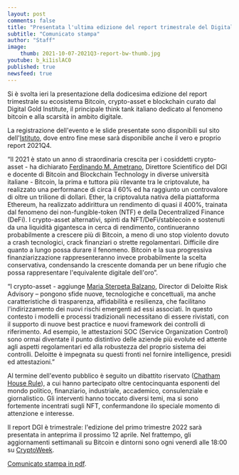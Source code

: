 ```yaml
---
layout: post
comments: false
title: "Presentata l'ultima edizione del report trimestrale del Digital Gold Institute"
subtitle: "Comunicato stampa" 
author: "Staff"
image:
    thumb: 2021-10-07-2021Q3-report-bw-thumb.jpg
youtube: b_ki1islAC0
published: true
newsfeed: true
---
```


Si è svolta ieri la presentazione della dodicesima edizione del report trimestrale su ecosistema Bitcoin, crypto-asset e blockchain curato dal Digital Gold Institute, il principale think tank italiano dedicato al fenomeno bitcoin e alla scarsità in ambito digitale. 

La registrazione dell'evento e le slide presentate sono disponibili sul sito dell'[Istituto]({{site.baseurl}}/reports), dove entro fine mese sarà disponibile anche il vero e proprio report 2021Q4.

“Il 2021 è stato un anno di straordinaria crescita per i cosiddetti crypto-asset - ha dichiarato
[Ferdinando M. Ametrano](https://ametrano.net/it/about/), Direttore Scientifico del DGI e docente di Bitcoin and Blockchain Technology in diverse università italiane -
Bitcoin, la prima e tuttora più rilevante tra le criptovalute, ha realizzato una performance di circa il 60% ed ha raggiunto un controvalore di oltre un trilione di dollari. Ether, la criptovaluta nativa della piattaforma Ethereum, ha realizzato addirittura un rendimento di quasi il 400%, trainata dal fenomeno dei non-fungible-token (NTF) e della Decentralized Finance (DeFi). I crypto-asset alternativi, spinti da NFT/DeFi/stablecoin e sostenuti da una liquidità gigantesca in cerca di rendimento, continueranno probabilmente a crescere più di Bitcoin, a meno di uno stop violento dovuto a crash tecnologici, crack finanziari o strette regolamentari. Difficile dire quanto a lungo possa durare il fenomeno. Bitcoin e la sua progressiva finanziarizzazione rappresenteranno invece probabilmente la scelta conservativa, condensando la crescente domanda per un bene rifugio che possa rappresentare l'equivalente digitale dell'oro”.

“I crypto-asset - aggiunge [Maria Sterpeta Balzano](https://www.linkedin.com/in/maria-sterpeta-balzano-1a6a5920), Director di Deloitte Risk Advisory – pongono sfide nuove, tecnologiche e concettuali, ma anche caratteristiche di trasparenza, affidabilità e resilienza, che facilitano l'indirizzamento dei nuovi rischi emergenti ad essi associati. In questo contesto i modelli e processi tradizionali necessitano di essere rivistati, con il supporto di nuove best practice e nuovi framework dei controlli di riferimento. Ad esempio, le attestazioni SOC (Service Organization Control) sono ormai diventate il punto distintivo delle aziende più evolute ed attente agli aspetti regolamentari ed alla robustezza del proprio sistema dei controlli. Deloitte è impegnata su questi fronti nel fornire intelligence, presidi ed attestazioni.”

Al termine dell'evento pubblico è seguito un dibattito riservato
([Chatham House Rule](https://it.wikipedia.org/wiki/Chatham_House_Rule)), a cui hanno partecipato oltre centocinquanta esponenti del mondo politico, finanziario, industriale, accademico, consulenziale e giornalistico. Gli interventi hanno toccato diversi temi, ma si sono fortemente incentrati sugli NFT, confermandone ilo speciale momento di attenzione e interesse.

Il report DGI è trimestrale: l'edizione del primo trimestre 2022 sarà presentata in anteprima il prossimo 12 aprile. Nel frattempo, gli aggiornamenti settimanali su Bitcoin e dintorni sono ogni venerdì alle 18:00 su [CryptoWeek]({{site.baseurl}}/cryptoweek).

[Comunicato stampa in pdf]({{site.baseurl}}/docs/20220120-comunicato-stampa-report-dgi.pdf).
